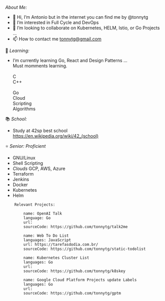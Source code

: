 *About Me:*
- 👋 Hi, I’m Antonio but in the internet you can find me by @tonnytg
- 👀 I’m interested in Full Cycle and DevOps
- 💞️ I’m looking to collaborate on Kubernetes, HELM, Istio, or Go Projects ...
- 📫 How to contact me tonnytg@gmail.com

🌱 *Learning:*
-  I’m currently learning Go, React and Design Patterns ...<br/>
Must momments learning.<br/>
   <br/>C
   <br/>C++   
   <br/>Go
   <br/>Cloud
   <br/>Scripting
   <br/>Algorithms


📚 *School:*
-  Study at 42sp best school <br/>
https://en.wikipedia.org/wiki/42_(school)

⭐️ *Senior: Proficient*
 - GNU/Linux
 - Shell Scripting
 - *Clouds* GCP, AWS, Azure
 - Terraform
 - Jenkins
 - Docker
 - Kubernetes
 - Helm
 
```
    Relevant Projects:
    
        name: OpenAI Talk
        language: Go
        url:
        sourceCode: https://github.com/tonnytg/talk2me
    
        name: Web To Do List
        languages: JavaScript
        url: https://tarefasdodia.com.br/
        sourceCode: https://github.com/tonnytg/static-todolist

        name: Kubernetes Cluster List
        languages: Go
        url:
        sourceCode: https://github.com/tonnytg/k8skey

        name: Google Cloud Platform Projects update Labels
        languages: Go
        url:
        sourceCode: https://github.com/tonnytg/gptm
        
```
  
<!---
tonnytg/tonnytg is a ✨ special ✨ repository because its `README.md` (this file) appears on your GitHub profile.
You can click the Preview link to take a look at your changes.
--->
